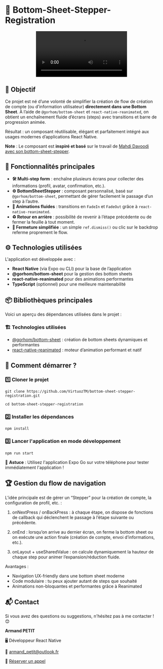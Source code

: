 # 📱 Bottom-Sheet-Stepper-Registration

<p align="center">
  <video src="https://github.com/user-attachments/assets/2e836497-d281-4587-aeda-38f3e132f43f"/>
</p>
    
## 📌 Objectif

Ce projet est né d’une volonté de simplifier la création de flow de création de compte (ou d’information utilisateur) **directement dans une Bottom Sheet**. À l’aide de `@gorhom/bottom-sheet` et `react-native-reanimated`, on obtient un enchaînement fluide d’écrans (steps) avec transitions et barre de progression animée.

Résultat : un composant réutilisable, élégant et parfaitement intégré aux usages modernes d’applications React Native.

**Note** : Le composant est **inspiré et basé** sur le travail de [Mahdi Davoodi avec son bottom-sheet-stepper](https://github.com/mahdidavoodi7/bottom-sheet-stepper).

## 🎯 Fonctionnalités principales

- **🛠️ Multi-step form** : enchaîne plusieurs écrans pour collecter des informations (profil, avatar, confirmation, etc.).
- **⚙️ BottomSheetStepper** : composant personnalisé, basé sur `@gorhom/bottom-sheet`, permettant de gérer facilement le passage d’un step à l’autre.
- **💫 Animations fluides** : transitions en `FadeIn` et `FadeOut` grâce à `react-native-reanimated`.
- **♻️ Retour en arrière** : possibilité de revenir à l’étape précédente ou de fermer la feuille à tout moment.
- **🚪 Fermeture simplifiée** : un simple `ref.dismiss()` ou clic sur le backdrop referme proprement le flow.

## ⚙️ Technologies utilisées

L'application est développée avec :

- **React Native** (via Expo ou CLI) pour la base de l’application
- **@gorhom/bottom-sheet** pour la gestion des bottom sheets
- **react-native-reanimated** pour des animations performantes
- **TypeScript** (optionnel) pour une meilleure maintenabilité

## 📦 Bibliothèques principales

Voici un aperçu des dépendances utilisées dans le projet :

### 🏗️ **Technologies utilisées**

- [@gorhom/bottom-sheet](https://gorhom.dev/react-native-bottom-sheet/) : création de bottom sheets dynamiques et performantes
- [react-native-reanimated](https://docs.swmansion.com/react-native-reanimated/) : moteur d’animation performant et natif

## 🚀 **Comment démarrer ?**

### 1️⃣ Cloner le projet

`git clone https://github.com/VirtuozTM/bottom-sheet-stepper-registration.git`

`cd bottom-sheet-stepper-registration`

### 2️⃣ Installer les dépendances

`npm install`

### 3️⃣ Lancer l'application en mode développement

`npm run start`

📌 **Astuce** : Utilisez l'application Expo Go sur votre téléphone pour tester immédiatement l'application !

## 🏆 **Gestion du flow de navigation**

L’idée principale est de gérer un “Stepper” pour la création de compte, la configuration de profil, etc. :

1. onNextPress / onBackPress : à chaque étape, on dispose de fonctions de callback qui déclenchent le passage à l’étape suivante ou précédente.

2. onEnd : lorsqu’on arrive au dernier écran, on ferme la bottom sheet ou on exécute une action finale (création de compte, envoi d’informations, etc.).

3. onLayout + useSharedValue : on calcule dynamiquement la hauteur de chaque step pour animer l’expansion/réduction fluide.

Avantages :

- Navigation UX-friendly dans une bottom sheet moderne
- Code modulaire : tu peux ajouter autant de steps que souhaité
- Animations non-bloquantes et performantes grâce à Reanimated

## 📬 Contact

Si vous avez des questions ou suggestions, n'hésitez pas à me contacter ! 😊

**Armand PETIT**

🖥️ Développeur React Native

📧 [armand_petit@outlook.fr](mailto:armand_petit@outlook.fr)

📅 [Réserver un appel](https://calendly.com/armand_petit/30min)
